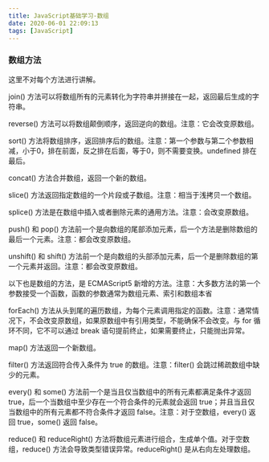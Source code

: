 ```yaml
---
title: JavaScript基础学习-数组
date: 2020-06-01 22:09:13
tags: [JavaScript]
---
```


### 数组方法

这里不对每个方法进行讲解。

join() 方法可以将数组所有的元素转化为字符串并拼接在一起，返回最后生成的字符串。

reverse() 方法可以将数组颠倒顺序，返回逆向的数组。注意：它会改变原数组。

sort() 方法将数组排序，返回排序后的数组。注意：第一个参数与第二个参数相减，小于0，排在前面，反之排在后面，等于0，则不需要变换。undefined 排在最后。

concat() 方法合并数组，返回一个新的数组。

slice() 方法返回指定数组的一个片段或子数组。注意：相当于浅拷贝一个数组。

splice() 方法是在数组中插入或者删除元素的通用方法。注意：会改变原数组。

push() 和 pop() 方法前一个是向数组的尾部添加元素，后一个方法是删除数组的最后一个元素。注意：都会改变原数组。

unshift() 和 shift() 方法前一个是向数组的头部添加元素，后一个是删除数组的第一个元素并返回。注意：都会改变原数组。

以下也是数组的方法，是 ECMAScript5 新增的方法。注意：大多数方法的第一个参数接受一个函数，函数的参数通常为数组元素、索引和数组本省

forEach() 方法从头到尾的遍历数组，为每个元素调用指定的函数。注意：通常情况下，不会改变原数组，如果原数组中有引用类型，不能确保不会改变。与 for 循环不同，它不可以通过 break 语句提前终止，如果需要终止，只能抛出异常。

map() 方法返回一个新数组。

filter() 方法返回符合传入条件为 true 的数组。注意：filter() 会跳过稀疏数组中缺少的元素。

every() 和 some() 方法前一个是当且仅当数组中的所有元素都满足条件才返回 true，后一个当数组中至少存在一个符合条件的元素就会返回 true；并且当且仅当数组中的所有元素都不符合条件才返回 false。注意：对于空数组，every() 返回 true，some() 返回 false。

reduce() 和 reduceRight() 方法将数组元素进行组合，生成单个值。对于空数组，reduce() 方法会导致类型错误异常。reduceRight() 是从右向左处理数组。

```javascript

```